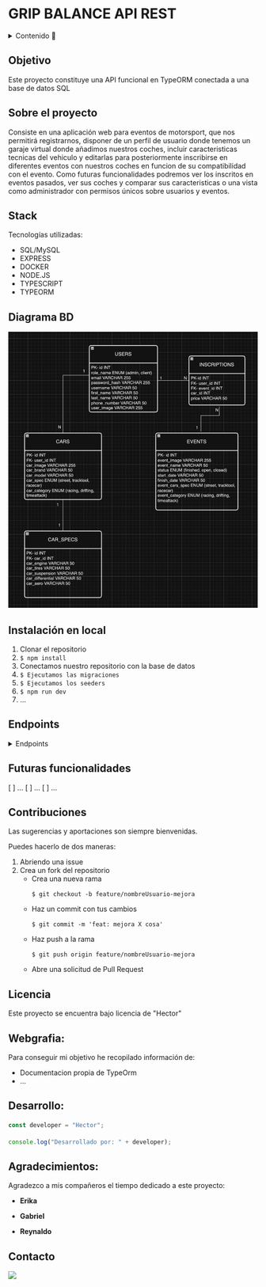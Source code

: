 # GRIP BALANCE API REST

<details>
  <summary>Contenido 📝</summary>
  <ol>
    <li><a href="#objetivo">Objetivo</a></li>
    <li><a href="#sobre-el-proyecto">Sobre el proyecto</a></li>
    <li><a href="#stack">Stack</a></li>
    <li><a href="#diagrama-bd">Diagrama</a></li>
    <li><a href="#instalación-en-local">Instalación</a></li>
    <li><a href="#endpoints">Endpoints</a></li>
    <li><a href="#futuras-funcionalidades">Futuras funcionalidades</a></li>
    <li><a href="#contribuciones">Contribuciones</a></li>
    <li><a href="#licencia">Licencia</a></li>
    <li><a href="#webgrafia">Webgrafia</a></li>
    <li><a href="#desarrollo">Desarrollo</a></li>
    <li><a href="#agradecimientos">Agradecimientos</a></li>
    <li><a href="#contacto">Contacto</a></li>
  </ol>
</details>

## Objetivo

Este proyecto constituye una API funcional en TypeORM conectada a una base de datos SQL

## Sobre el proyecto

Consiste en una aplicación web para eventos de motorsport, que nos permitirá registrarnos, disponer de un perfil de usuario donde tenemos un garaje virtual donde añadimos nuestros coches, incluir caracteristicas tecnicas del vehiculo y editarlas para posteriormente inscribirse en diferentes eventos con nuestros coches en funcion de su compatibilidad con el evento. Como futuras funcionalidades podremos ver los inscritos en eventos pasados, ver sus coches y comparar sus caracteristicas o una vista como administrador con permisos únicos sobre usuarios y eventos.

## Stack

Tecnologías utilizadas:

- SQL/MySQL
- EXPRESS
- DOCKER
- NODE.JS
- TYPESCRIPT
- TYPEORM

## Diagrama BD

!['imagen-db'](./src/img/databaseGB.png)

## Instalación en local

1. Clonar el repositorio
2. `$ npm install`
3. Conectamos nuestro repositorio con la base de datos
4. `$ Ejecutamos las migraciones`
5. `$ Ejecutamos los seeders`
6. `$ npm run dev`
7. ...

## Endpoints

<details>
<summary>Endpoints</summary>

- USER

- REGISTER USER

          POST http://localhost:3000/api/users/registerUser

    body:

    ```js
        {
            "username": "Aleeex",
            "email": "alex@email.com",
            "password": "12345"

        }
    ```

- LOGIN

          POST http://localhost:3000/api/users/login

    body:

    ```js
        {
            "email": "alex@email.com",
            "password": "12345"
        }
    ```

- GET COMPLETE PROFILE (NUESTRO UNICAMENTE, DEBEREMOS ESTAR LOGEADOS)

          GET http://localhost:3000/api/users/get-complete-user/:id?pageCar=2&limitCar=1&pageInsc=2&limitInsc=1

    - Insertamos el ID de nuestro user para visualizar los datos del perfil, así como las querys de paginación para coches e inscripciones del usuario.

- GET USER CARS PAGINATED (NUESTRO UNICAMENTE, DEBEREMOS ESTAR LOGEADOS)

          GET http://localhost:3000/api/cars/get-user-car/:id?pageCar=2&limitCar=1&pageInsc=2&limitInsc=1

    - Insertamos el ID de nuestro user así como las querys de paginación para los coches.

- UPDATE USER

          PATCH http://localhost:3000/api/users/update-user/:id

    body:

    ```js
        {
            "username": "Davicin76"
        }
    ```
- UPDATE PASSWORD

          PATCH http://localhost:3000/api/users/update-password/:id

    body:

    ```js
        {
            "username": "Davicin76"
        }
    ```


- CARS

-  CAR REGISTER (UNICAMENTE PUEDE EL CLIENTE LOGUEADO)

          POST http://localhost:3000/api/cars/register-user-car/:id

      body:

    ```js
        {
            "car_brand": "nissan",
            "car_model": "silvia s15",
            "car_image": "https://i.pinimg.com/736x/f6/fc/29/f6fc298f79754b8a7a00d1305f7d439d.jpg",
            "car_spec": "street",
            "car_category": "drifting"
        }
    ```

- CAR WITH CARSPECS REGISTER (UNICAMENTE PUEDE EL CLIENTE LOGUEADO)

           PATCH http://localhost:3000/api/cars/register-user-car-carspec/:id

        body:

    ```js
        {
            "car_brand": "nissan",
            "car_model": "silvia s15",
            "car_image": "https://i.pinimg.com/736x/f6/fc/29/f6fc298f79754b8a7a00d1305f7d439d.jpg",
            "car_spec": "street",
            "car_category": "drifting",
            "car_aero": "c-west",
            "car_engine": "sr20det",
            "car_suspension": "stance",
            "car_tires": "kr20a",
            "car_differential": "2way lsd"
        }   

- CARSPECS REGISTER (UNICAMENTE PUEDE EL CLIENTE LOGUEADO)

           PATCH http://localhost:3000/api/carspec/register-carSpec-car/:id

        body:

    ```js
        {
            "car_aero": "c-west",
            "car_engine": "sr20det",
            "car_suspension": "stance",
            "car_tires": "kr20a",
            "car_differential": "2way lsd"
        }   

- UPDATE CARSPECS (UNICAMENTE PUEDE EL CLIENTE LOGUEADO)

          PATCH http://localhost:3000/api/carspec/update-carSpec-car/:id

    body:

    ```js
        {
            "car_tires": "Pergea"
        }
    ```
          


</details>

## Futuras funcionalidades

[ ] ...
[ ] ...
[ ] ...

## Contribuciones

Las sugerencias y aportaciones son siempre bienvenidas.

Puedes hacerlo de dos maneras:

1. Abriendo una issue
2. Crea un fork del repositorio
   - Crea una nueva rama
     ```
     $ git checkout -b feature/nombreUsuario-mejora
     ```
   - Haz un commit con tus cambios
     ```
     $ git commit -m 'feat: mejora X cosa'
     ```
   - Haz push a la rama
     ```
     $ git push origin feature/nombreUsuario-mejora
     ```
   - Abre una solicitud de Pull Request

## Licencia

Este proyecto se encuentra bajo licencia de "Hector"

## Webgrafia:

Para conseguir mi objetivo he recopilado información de:

- Documentacion propia de TypeOrm
- ...

## Desarrollo:

```js
const developer = "Hector";

console.log("Desarrollado por: " + developer);
```

## Agradecimientos:

Agradezco a mis compañeros el tiempo dedicado a este proyecto:

- **Erika**

- **Gabriel**

- **Reynaldo**


## Contacto

<a href = "hsoriano9986@gmail.com"><img src="https://img.shields.io/badge/Gmail-C6362C?style=for-the-badge&logo=gmail&logoColor=white" target="_blank"></a>

